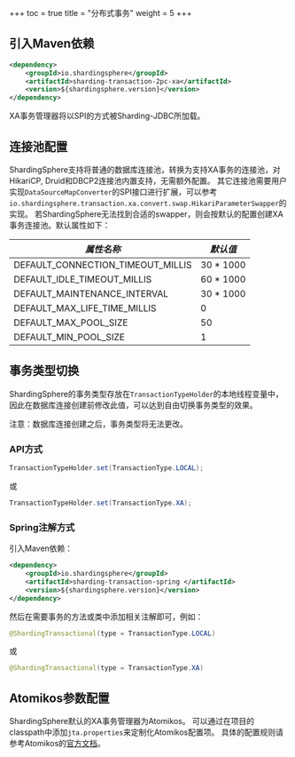 +++
toc = true
title = "分布式事务"
weight = 5
+++

## 引入Maven依赖

```xml
<dependency>
    <groupId>io.shardingsphere</groupId>
    <artifactId>sharding-transaction-2pc-xa</artifactId>
    <version>${shardingsphere.version}</version>
</dependency>
```

XA事务管理器将以SPI的方式被Sharding-JDBC所加载。

## 连接池配置

ShardingSphere支持将普通的数据库连接池，转换为支持XA事务的连接池，对HikariCP, Druid和DBCP2连接池内置支持，无需额外配置。
其它连接池需要用户实现`DataSourceMapConverter`的SPI接口进行扩展，可以参考`io.shardingsphere.transaction.xa.convert.swap.HikariParameterSwapper`的实现。
若ShardingSphere无法找到合适的swapper，则会按默认的配置创建XA事务连接池。默认属性如下：

| *属性名称*                         | *默认值*   |
| --------------------------------- | --------- |
| DEFAULT_CONNECTION_TIMEOUT_MILLIS | 30 * 1000 |
| DEFAULT_IDLE_TIMEOUT_MILLIS       | 60 * 1000 |
| DEFAULT_MAINTENANCE_INTERVAL      | 30 * 1000 |
| DEFAULT_MAX_LIFE_TIME_MILLIS      | 0         |
| DEFAULT_MAX_POOL_SIZE             | 50        |
| DEFAULT_MIN_POOL_SIZE             | 1         |

## 事务类型切换

ShardingSphere的事务类型存放在`TransactionTypeHolder`的本地线程变量中，因此在数据库连接创建前修改此值，可以达到自由切换事务类型的效果。

注意：数据库连接创建之后，事务类型将无法更改。

### API方式

```java
TransactionTypeHolder.set(TransactionType.LOCAL);
```

或

```java
TransactionTypeHolder.set(TransactionType.XA);
```

### Spring注解方式

引入Maven依赖：

```xml
<dependency>
    <groupId>io.shardingsphere</groupId>
    <artifactId>sharding-transaction-spring </artifactId>
    <version>${shardingsphere.version}</version>
</dependency>
```

然后在需要事务的方法或类中添加相关注解即可，例如：

```java
@ShardingTransactional(type = TransactionType.LOCAL)
```

或

```java
@ShardingTransactional(type = TransactionType.XA)
```

## Atomikos参数配置

ShardingSphere默认的XA事务管理器为Atomikos。
可以通过在项目的classpath中添加`jta.properties`来定制化Atomikos配置项。
具体的配置规则请参考Atomikos的[官方文档](https://www.atomikos.com/Documentation/JtaProperties)。
